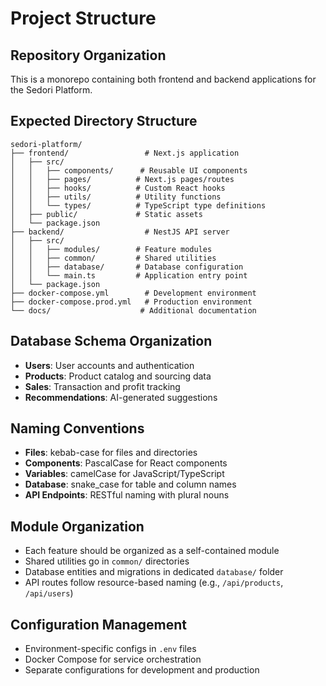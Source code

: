 # Project Structure

## Repository Organization
This is a monorepo containing both frontend and backend applications for the Sedori Platform.

## Expected Directory Structure
```
sedori-platform/
├── frontend/                 # Next.js application
│   ├── src/
│   │   ├── components/      # Reusable UI components
│   │   ├── pages/          # Next.js pages/routes
│   │   ├── hooks/          # Custom React hooks
│   │   ├── utils/          # Utility functions
│   │   └── types/          # TypeScript type definitions
│   ├── public/             # Static assets
│   └── package.json
├── backend/                  # NestJS API server
│   ├── src/
│   │   ├── modules/        # Feature modules
│   │   ├── common/         # Shared utilities
│   │   ├── database/       # Database configuration
│   │   └── main.ts         # Application entry point
│   └── package.json
├── docker-compose.yml        # Development environment
├── docker-compose.prod.yml   # Production environment
└── docs/                    # Additional documentation
```

## Database Schema Organization
- **Users**: User accounts and authentication
- **Products**: Product catalog and sourcing data
- **Sales**: Transaction and profit tracking
- **Recommendations**: AI-generated suggestions

## Naming Conventions
- **Files**: kebab-case for files and directories
- **Components**: PascalCase for React components
- **Variables**: camelCase for JavaScript/TypeScript
- **Database**: snake_case for table and column names
- **API Endpoints**: RESTful naming with plural nouns

## Module Organization
- Each feature should be organized as a self-contained module
- Shared utilities go in `common/` directories
- Database entities and migrations in dedicated `database/` folder
- API routes follow resource-based naming (e.g., `/api/products`, `/api/users`)

## Configuration Management
- Environment-specific configs in `.env` files
- Docker Compose for service orchestration
- Separate configurations for development and production